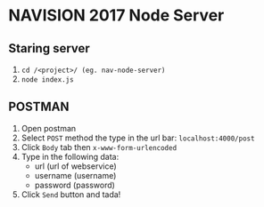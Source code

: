 # NAVISION 2017 Node Server

## Staring server

1. `cd /<project>/ (eg. nav-node-server)`
2. `node index.js`

## POSTMAN

1. Open postman
2. Select `POST` method the type in the url bar: `localhost:4000/post`
3. Click `Body` tab then `x-www-form-urlencoded`
4. Type in the following data:
    * url (url of webservice)
    * username (username)
    * password (password)
5. Click `Send` button and tada!